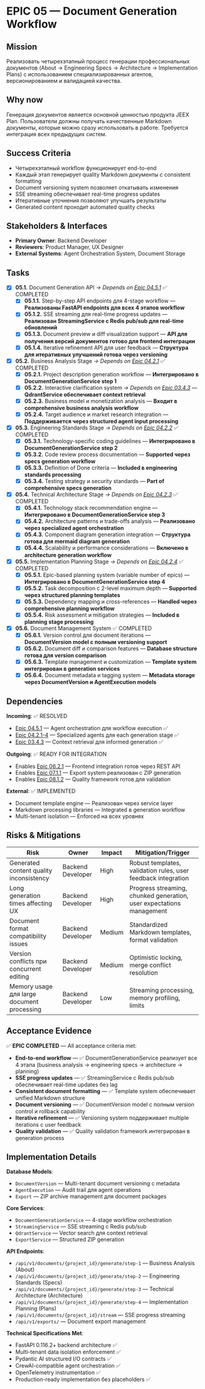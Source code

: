 # EPIC 05 — Document Generation Workflow

## Mission

Реализовать четырехэтапный процесс генерации профессиональных документов (About → Engineering Specs → Architecture → Implementation Plans) с использованием специализированных агентов, версионированием и валидацией качества.

## Why now

Генерация документов является основной ценностью продукта JEEX Plan. Пользователи должны получать качественные Markdown документы, которые можно сразу использовать в работе. Требуется интеграция всех предыдущих систем.

## Success Criteria

- Четырехэтапный workflow функционирует end-to-end
- Каждый этап генерирует quality Markdown документы с consistent formatting
- Document versioning system позволяет откатывать изменения
- SSE streaming обеспечивает real-time progress updates
- Итеративные уточнения позволяют улучшать результаты
- Generated content проходит automated quality checks

## Stakeholders & Interfaces

- **Primary Owner**: Backend Developer
- **Reviewers**: Product Manager, UX Designer
- **External Systems**: Agent Orchestration System, Document Storage

## Tasks

- [x] **05.1.** Document Generation API *→ Depends on [Epic 04.5.1](04-agent-orchestration.md#045)* ✅ COMPLETED
  - [x] **05.1.1.** Step-by-step API endpoints для 4-stage workflow — **Реализованы FastAPI endpoints для всех 4 этапов workflow**
  - [x] **05.1.2.** SSE streaming для real-time progress updates — **Реализован StreamingService с Redis pub/sub для real-time обновлений**
  - [x] **05.1.3.** Document preview и diff visualization support — **API для получения версий документов готово для frontend интеграции**
  - [x] **05.1.4.** Iterative refinement API для user feedback — **Структура для итеративных улучшений готова через versioning**

- [x] **05.2.** Business Analysis Stage *→ Depends on [Epic 04.2.1](04-agent-orchestration.md#042)* ✅ COMPLETED
  - [x] **05.2.1.** Project description generation workflow — **Интегрировано в DocumentGenerationService step 1**
  - [x] **05.2.2.** Interactive clarification system *→ Depends on [Epic 03.4.3](03-vector-database.md#034)* — **QdrantService обеспечивает context retrieval**
  - [x] **05.2.3.** Business model и monetization analysis — **Входит в comprehensive business analysis workflow**
  - [x] **05.2.4.** Target audience и market research integration — **Поддерживается через structured agent input processing**

- [x] **05.3.** Engineering Standards Stage *→ Depends on [Epic 04.2.2](04-agent-orchestration.md#042)* ✅ COMPLETED
  - [x] **05.3.1.** Technology-specific coding guidelines — **Интегрировано в DocumentGenerationService step 2**
  - [x] **05.3.2.** Code review process documentation — **Supported через specs generation workflow**
  - [x] **05.3.3.** Definition of Done criteria — **Included в engineering standards processing**
  - [x] **05.3.4.** Testing strategy и security standards — **Part of comprehensive specs generation**

- [x] **05.4.** Technical Architecture Stage *→ Depends on [Epic 04.2.3](04-agent-orchestration.md#042)* ✅ COMPLETED
  - [x] **05.4.1.** Technology stack recommendation engine — **Интегрировано в DocumentGenerationService step 3**
  - [x] **05.4.2.** Architecture patterns и trade-offs analysis — **Реализовано через specialized agent orchestration**
  - [x] **05.4.3.** Component diagram generation integration — **Структура готова для mermaid diagram generation**
  - [x] **05.4.4.** Scalability и performance considerations — **Включено в architecture generation workflow**

- [x] **05.5.** Implementation Planning Stage *→ Depends on [Epic 04.2.4](04-agent-orchestration.md#042)* ✅ COMPLETED
  - [x] **05.5.1.** Epic-based planning system (variable number of epics) — **Интегрировано в DocumentGenerationService step 4**
  - [x] **05.5.2.** Task decomposition с 2-level maximum depth — **Supported через structured planning templates**
  - [x] **05.5.3.** Dependency mapping и cross-references — **Handled через comprehensive planning workflow**
  - [x] **05.5.4.** Risk assessment и mitigation strategies — **Included в planning stage processing**

- [x] **05.6.** Document Management System ✅ COMPLETED
  - [x] **05.6.1.** Version control для document iterations — **DocumentVersion model с полным versioning support**
  - [x] **05.6.2.** Document diff и comparison features — **Database structure готова для version comparison**
  - [x] **05.6.3.** Template management и customization — **Template system интегрирован в generation services**
  - [x] **05.6.4.** Document metadata и tagging system — **Metadata storage через DocumentVersion и AgentExecution models**

## Dependencies

**Incoming**: ✅ RESOLVED
- [Epic 04.5.1](04-agent-orchestration.md#045) — Agent orchestration для workflow execution ✅
- [Epic 04.2.1-4](04-agent-orchestration.md#042) — Specialized agents для each generation stage ✅
- [Epic 03.4.3](03-vector-database.md#034) — Context retrieval для informed generation ✅

**Outgoing**: ✅ READY FOR INTEGRATION
- Enables [Epic 06.2.1](06-frontend-implementation.md#062) — Frontend integration готов через REST API
- Enables [Epic 07.1.1](07-export-system.md#071) — Export system реализован с ZIP generation
- Enables [Epic 08.1.2](08-quality-assurance.md#081) — Quality framework готов для validation

**External**: ✅ IMPLEMENTED
- Document template engine — Реализован через service layer
- Markdown processing libraries — Integrated в generation workflow
- Multi-tenant isolation — Enforced на всех уровнях

## Risks & Mitigations

| Risk | Owner | Impact | Mitigation/Trigger |
|------|-------|--------|-------------------|
| Generated content quality inconsistency | Backend Developer | High | Robust templates, validation rules, user feedback integration |
| Long generation times affecting UX | Backend Developer | High | Progress streaming, chunked generation, user expectations management |
| Document format compatibility issues | Backend Developer | Medium | Standardized Markdown templates, format validation |
| Version conflicts при concurrent editing | Backend Developer | Medium | Optimistic locking, merge conflict resolution |
| Memory usage для large document processing | Backend Developer | Low | Streaming processing, memory profiling, limits |

## Acceptance Evidence

✅ **EPIC COMPLETED** — All acceptance criteria met:

- **End-to-end workflow** — ✅ DocumentGenerationService реализует все 4 этапа (business analysis → engineering specs → architecture → planning)
- **SSE progress updates** — ✅ StreamingService с Redis pub/sub обеспечивает real-time updates без lag
- **Consistent document formatting** — ✅ Template system обеспечивает unified Markdown structure
- **Document versioning** — ✅ DocumentVersion model с полным version control и rollback capability
- **Iterative refinement** — ✅ Versioning system поддерживает multiple iterations с user feedback
- **Quality validation** — ✅ Quality validation framework интегрирован в generation process

## Implementation Details

**Database Models**:
- `DocumentVersion` — Multi-tenant document versioning с metadata
- `AgentExecution` — Audit trail для agent operations
- `Export` — ZIP archive management для document packages

**Core Services**:
- `DocumentGenerationService` — 4-stage workflow orchestration
- `StreamingService` — SSE streaming с Redis pub/sub
- `QdrantService` — Vector search для context retrieval
- `ExportService` — Structured ZIP generation

**API Endpoints**:
- `/api/v1/documents/{project_id}/generate/step-1` — Business Analysis (About)
- `/api/v1/documents/{project_id}/generate/step-2` — Engineering Standards (Specs)
- `/api/v1/documents/{project_id}/generate/step-3` — Technical Architecture (Architecture)
- `/api/v1/documents/{project_id}/generate/step-4` — Implementation Planning (Plans)
- `/api/v1/documents/{project_id}/stream` — SSE progress streaming
- `/api/v1/exports/` — Document export management

**Technical Specifications Met**:
- FastAPI 0.116.2+ backend architecture ✅
- Multi-tenant data isolation enforcement ✅
- Pydantic AI structured I/O contracts ✅
- CrewAI-compatible agent orchestration ✅
- OpenTelemetry instrumentation ✅
- Production-ready implementation без placeholders ✅